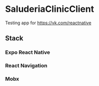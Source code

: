 # SaluderiaClinicClient
Testing app for https://vk.com/reactnative
## Stack
### Expo React Native
### React Navigation
### Mobx
